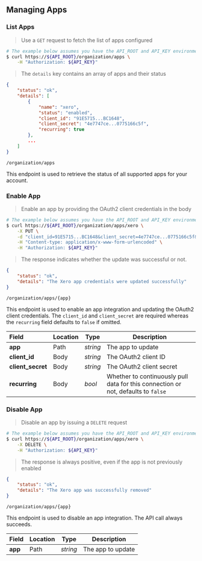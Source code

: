 ## Managing Apps

### List Apps

> Use a `GET` request to fetch the list of apps configured

```sh
# The example below assumes you have the API_ROOT and API_KEY environment variables set
$ curl https://${API_ROOT}/organization/apps \
    -H "Authorization: ${API_KEY}"
```

> The `details` key contains an array of apps and their status

```json
{
    "status": "ok",
    "details": [
        {
            "name": "xero",
            "status": "enabled",
            "client_id": "91E5715...BC1648",
            "client_secret": "4e7747ce...0775166c5f",
            "recurring": true
        },
        ...
    ]
}
```

<span class="api api-get"></span> <code>/organization/apps</code>

This endpoint is used to retrieve the status of all supported apps for your account.

### Enable App

> Enable an app by providing the OAuth2 client credentials in the body

```sh
# The example below assumes you have the API_ROOT and API_KEY environment variables set
$ curl https://${API_ROOT}/organization/apps/xero \
    -X PUT \
    -d "client_id=91E5715...BC1648&client_secret=4e7747ce...0775166c5f&recurring=true" \
    -H "Content-type: application/x-www-form-urlencoded" \
    -H "Authorization: ${API_KEY}"
```

> The response indicates whether the update was successful or not.

```json
{
    "status": "ok",
    "details": "The Xero app credentials were updated successfully"
}
```

<span class="api api-put"></span> <code>/organization/apps/{app}</code>

This endpoint is used to enable an app integration and updating the OAuth2 client credentials.  The `client_id` and `client_secret` are required whereas the `recurring` field defaults to `false` if omitted.

| Field             | Location | Type     | Description                                                                      |
| :---------------- | -------- | -------- | -------------------------------------------------------------------------------- |
| **app**           | Path     | *string* | The app to update                                                                |
| **client_id**     | Body     | *string* | The OAuth2 client ID                                                             |
| **client_secret** | Body     | *string* | The OAuth2 client secret                                                         |
| **recurring**     | Body     | *bool*   | Whether to continuously pull data for this connection or not, defaults to `false` |

### Disable App

> Disable an app by issuing a `DELETE` request

```sh
# The example below assumes you have the API_ROOT and API_KEY environment variables set
$ curl https://${API_ROOT}/organization/apps/xero \
    -X DELETE \
    -H "Authorization: ${API_KEY}"
```

> The response is always positive, even if the app is not previously enabled

```json
{
    "status": "ok",
    "details": "The Xero app was successfully removed"
}
```

<span class="api api-delete"></span> <code>/organization/apps/{app}</code>

This endpoint is used to disable an app integration.  The API call always succeeds.

| Field   | Location | Type     | Description       |
| :------ | -------- | -------- | ----------------- |
| **app** | Path     | *string* | The app to update |
